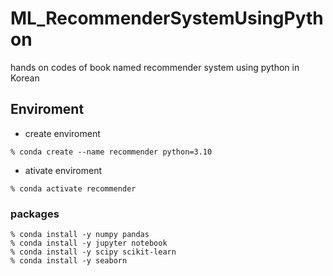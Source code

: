 # ML_RecommenderSystemUsingPython
hands on codes of book named recommender system using python in Korean

## Enviroment
 - create enviroment
```
% conda create --name recommender python=3.10
```
 - ativate enviroment
```
% conda activate recommender
```
### packages
```
% conda install -y numpy pandas
% conda install -y jupyter notebook
% conda install -y scipy scikit-learn
% conda install -y seaborn
```
